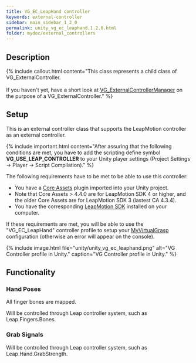 ```yaml
---
title: VG_EC_LeapHand controller
keywords: external-controller
sidebar: main_sidebar_1_2_0
permalink: unity_vg_ec_leaphand.1.2.0.html
folder: mydoc/external_controllers
---
```


## Description

{% include callout.html content="This class represents a child class of VG_ExternalController.<br><br> If you haven't yet, have a short look at [VG_ExternalControllerManager](unity_component_vgexternalcontrollermanager.1.2.0.html) on the purpose of a VG_ExternalController." %}

## Setup 

This is an external controller class that supports the LeapMotion controller as an external controller.

{% include important.html content="After assuring that the following conditions are met, you have to add the scripting define symbol **VG_USE_LEAP_CONTROLLER** to your Unity player settings (Project Settings → Player → Script Compilation)." %}

The following requirements have to be met to be able to use this controller:

 * You have a [Core Assets](https://developer.leapmotion.com/releases) plugin imported into your Unity project.
 * Note that Core Assets > 4.4.0 are for LeapMotion SDK 4 or higher, and the older Core Assets are for LeapMotion SDK 3 (lastest CA 4.3.4).
 * You have the corresponding [LeapMotion SDK](https://developer.leapmotion.com/sdk-leap-motion-controller/) installed on your computer.

If these requirements are met, you will be able to use the "VG_EC_LeapHand" controller profile to setup your [MyVirtualGrasp](unity_component_myvirtualgrasp.1.2.0.html#controller-profile) configuration (otherwise an error will appear on the console).

{% include image.html file="unity/unity_vg_ec_leaphand.png" alt="VG Controller profile in Unity." caption="VG Controller profile in Unity." %}

## Functionality

### Hand Poses
All finger bones are mapped.

Will be controlled through Leap controller system, such as Leap.Fingers.Bones.

### Grab Signals
Will be controlled through Leap controller system, such as Leap.Hand.GrabStrength.
